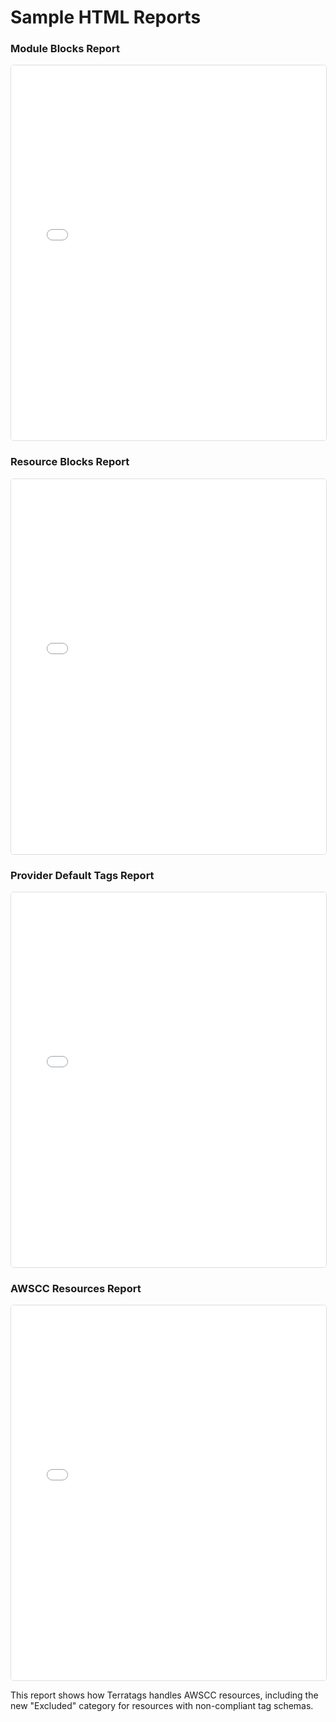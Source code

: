 # Sample HTML Reports

### Module Blocks Report

<iframe src="../assets/reports/module_blocks.html" width="100%" height="600px" style="border: 1px solid #ddd; border-radius: 5px;"></iframe>

### Resource Blocks Report

<iframe src="../assets/reports/resource_blocks.html" width="100%" height="600px" style="border: 1px solid #ddd; border-radius: 5px;"></iframe>

### Provider Default Tags Report

<iframe src="../assets/reports/provider_default_tags.html" width="100%" height="600px" style="border: 1px solid #ddd; border-radius: 5px;"></iframe>

### AWSCC Resources Report

<iframe src="../assets/reports/awscc_report.html" width="100%" height="600px" style="border: 1px solid #ddd; border-radius: 5px;"></iframe>

This report shows how Terratags handles AWSCC resources, including the new "Excluded" category for resources with non-compliant tag schemas.